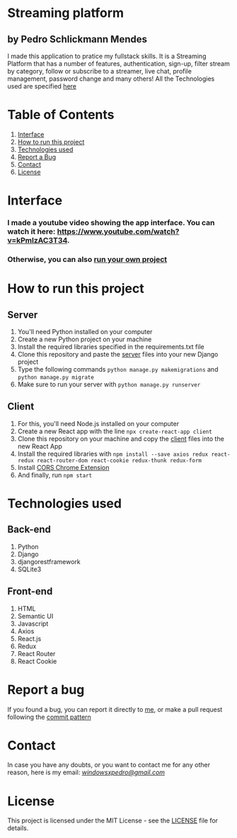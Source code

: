 # Streaming platform 
## by Pedro Schlickmann Mendes
I made this application to pratice my fullstack skills. It is a Streaming Platform that has a number of features, authentication, sign-up, filter stream by category, follow or subscribe to a streamer, live chat, profile management, password change and many others! All the Technologies used are specified [here](#tech)
# Table of Contents
1. [Interface](#inter)
2. [How to run this project](#run)
3. [Technologies used](#tech)
3. [Report a Bug](#bug)
4. [Contact](#contact)
5. [License](#license)

<a name="inter"></a>
# Interface
### I made a youtube video showing the app interface. You can watch it here: https://www.youtube.com/watch?v=kPmlzAC3T34.  
### Otherwise, you can also [run your own project](#run)

<a name="run"></a>
# How to run this project
## Server
1. You'll need Python installed on your computer
2. Create a new Python project on your machine
3. Install the required libraries specified in the requirements.txt file
4. Clone this repository and paste the [server](server) files into your new Django project
5. Type the following commands `python manage.py makemigrations` and `python manage.py migrate`
6. Make sure to run your server with `python manage.py runserver`
## Client
1. For this, you'll need Node.js installed on your computer 
2. Create a new React app with the line `npx create-react-app client`
3. Clone this repository on your machine and copy the [client](client) files into the new React App
4. Install the required libraries with `npm install --save axios redux react-redux react-router-dom react-cookie redux-thunk redux-form`
5. Install [CORS Chrome Extension](https://chrome.google.com/webstore/detail/allow-cors-access-control/lhobafahddgcelffkeicbaginigeejlf)
6. And finally, run `npm start`

<a name="tech"></a>
# Technologies used
## Back-end
1. Python
2. Django
3. djangorestframework
4. SQLite3
## Front-end
1. HTML
2. Semantic UI
3. Javascript
4. Axios
5. React.js
6. Redux
7. React Router
8. React Cookie

<a name="bug"></a>
# Report a bug
If you found a bug, you can report it directly to [me](#contact), or make a pull request following the [commit pattern](https://udacity.github.io/git-styleguide/)

<a name="contact"></a>
# Contact
In case you have any doubts, or you want to contact me for any other reason, here is my email: *windowsxpedro@gmail.com*

<a name="license"></a>
# License
This project is licensed under the MIT License - see the [LICENSE](license) file for details.
